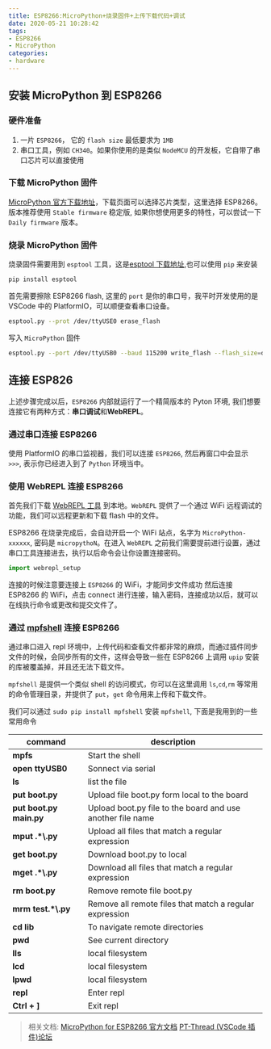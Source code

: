 ```yaml
---
title: ESP8266:MicroPython+烧录固件+上传下载代码+调试
date: 2020-05-21 10:28:42
tags:
- ESP8266
- MicroPython
categories:
- hardware
---
```


## 安装 MicroPython 到 ESP8266

### 硬件准备

1. 一片 `ESP8266`， 它的 `flash size` 最低要求为 `1MB`
2. 串口工具，例如 `CH340`。如果你使用的是类似 `NodeMCU` 的开发板，它自带了串口芯片可以直接使用

### 下载 MicroPython 固件

[MicroPython 官方下载地址](http://micropython.org/download/#esp8266)，下载页面可以选择芯片类型，这里选择 ESP8266。 版本推荐使用 `Stable firmware` 稳定版, 如果你想使用更多的特性，可以尝试一下 `Daily firmware` 版本。

### 烧录 MicroPython 固件

烧录固件需要用到 `esptool` 工具，这是[esptool 下载地址](https://github.com/espressif/esptool/),也可以使用 `pip` 来安装

```bash
pip install esptool
```

首先需要擦除 ESP8266 flash, 这里的 `port` 是你的串口号，我平时开发使用的是 VSCode 中的 PlatformIO，可以顺便查看串口设备。

```bash
esptool.py --prot /dev/ttyUSE0 erase_flash
```

写入 `MicroPython` 固件

```bash
esptool.py --port /dev/ttyUSB0 --baud 115200 write_flash --flash_size=detect 0 esp8266-20191220-v1.12.bin
```

## 连接 ESP826

上述步骤完成以后，`ESP8266` 内部就运行了一个精简版本的 Pyton 环境, 我们想要连接它有两种方式：**串口调试**和**WebREPL**。

### 通过串口连接 ESP8266

使用 PlatformIO 的串口监视器，我们可以连接 `ESP8266`, 然后再窗口中会显示 `>>>`, 表示你已经进入到了 `Python` 环境当中。

### 使用 WebREPL 连接 ESP8266

首先我们下载 [WebREPL 工具](https://github.com/micropython/webrepl) 到本地。`WebREPL` 提供了一个通过 WiFi 远程调试的功能，我们可以远程更新和下载 flash 中的文件。

ESP8266 在烧录完成后，会自动开启一个 WiFi 站点，名字为 `MicroPython-xxxxxx`, 密码是 `micropythoN`。在进入 `WebREPL` 之前我们需要提前进行设置，通过串口工具连接进去，执行以后命令会让你设置连接密码。

```python
import webrepl_setup
```

连接的时候注意要连接上 `ESP8266` 的 WiFi，才能同步文件成功
然后连接 ESP8266 的 WiFi，点击 connect 进行连接，输入密码，连接成功以后，就可以在线执行命令或更改和提交文件了。

### 通过 [mpfshell](https://github.com/wendlers/mpfshell) 连接 ESP8266

通过串口进入 repl 环境中，上传代码和查看文件都非常的麻烦，而通过插件同步文件的时候，会同步所有的文件，这样会导致一些在 ESP8266 上调用 `upip` 安装的库被覆盖掉，并且还无法下载文件。

`mpfshell` 是提供一个类似 shell 的访问模式，你可以在这里调用 `ls`,`cd`,`rm` 等常用的命令管理目录，并提供了 `put`，`get` 命令用来上传和下载文件。

我们可以通过 `sudo pip install mpfshell` 安装 `mpfshell`, 下面是我用到的一些常用命令

| command                 | description                                                |
|-------------------------|------------------------------------------------------------|
| **mpfs**                | Start the shell                                            |
| **open ttyUSB0**        | Sonnect via serial                                         |
| **ls**                  | list the file                                              |
| **put boot.py**         | Upload file boot.py form local to the board                |
| **put boot.py main.py** | Upload boot.py file to the board and use another file name |
| **mput .*\\.py**        | Upload all files that match a regular expression           |
| **get boot.py**         | Download boot.py to local                                  |
| **mget .*\\.py**        | Download all files that match a regular expression         |
| **rm boot.py**          | Remove remote file boot.py                                 |
| **mrm test.*\\.py**     | Remove all remote files that match a regular expression    |
| **cd lib**              | To navigate remote directories                             |
| **pwd**                 | See current directory                                      |
| **lls**                 | local filesystem                                           |
| **lcd**                 | local filesystem                                           |
| **lpwd**                | local filesystem                                           |
| **repl**                | Enter repl                                                 |
| **Ctrl + ]**            | Exit repl                                                  |


> 相关文档:
> [MicroPython for ESP8266 官方文档](http://docs.micropython.org/en/latest/esp8266/quickref.html)
> [PT-Thread (VSCode 插件)论坛](https://www.rt-thread.org/qa/forum.php)